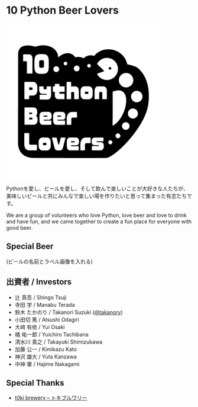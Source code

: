 # 10 Python Beer Lovers

![10 Python Beer Lovers logo](10pbl_logo.png)

Pythonを愛し、ビールを愛し、そして飲んで楽しいことが大好きな人たちが、美味しいビールと共にみんなで楽しい場を作りたいと思って集まった有志たちです。

We are a group of volunteers who love Python, love beer and love to drink and have fun, and we came together to create a fun place for everyone with good beer.

## Special Beer

(ビールの名前とラベル画像を入れる)

## 出資者 / Investors

* 辻 真吾 / Shingo Tsuji
* 寺田 学 / Manabu Terada
* 鈴木 たかのり / Takanori Suzuki ([@takanory](https://twitter.com/takanory))
* 小田切 篤 / Atsushi Odagiri
* 大﨑 有依 / Yui Osaki
* 橘 祐一郎 / Yuichiro Tachibana
* 清水川 貴之 / Takayuki Shimizukawa
* 加藤 公一 / Kimikazu Kato
* 神沢 雄大 / Yuta Kanzawa
* 中神 肇 / Hajime Nakagami

## Special Thanks

* [t0ki brewery – トキブルワリー](https://t0ki.beer/)
